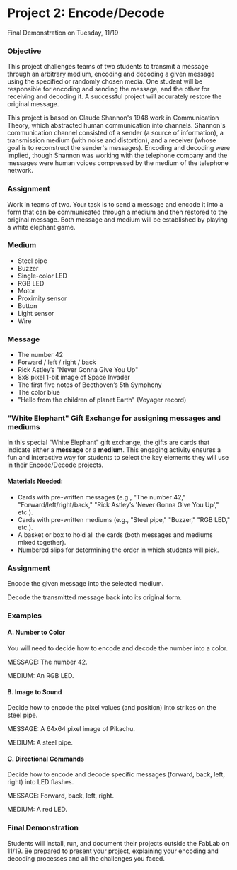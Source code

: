 # Project 2: Encode/Decode

Final Demonstration on Tuesday, 11/19

### Objective

This project challenges teams of two students to transmit a message through an arbitrary medium, encoding and decoding a given message using the specified or randomly chosen media. One student will be responsible for encoding and sending the message, and the other for receiving and decoding it. A successful project will accurately restore the original message.&#x20;

This project is based on Claude Shannon's 1948 work in Communication Theory, which abstracted human communication into channels. Shannon's communication channel consisted of a sender (a source of information), a transmission medium (with noise and distortion), and a receiver (whose goal is to reconstruct the sender's messages). Encoding and decoding were implied, though Shannon was working with the telephone company and the messages were human voices compressed by the medium of the telephone network.

### Assignment

Work in teams of two. Your task is to send a message and encode it into a form that can be communicated through a  medium and then restored to the original message. Both message and medium will be established by playing a white elephant game.&#x20;

### Medium

* Steel pipe
* Buzzer
* Single-color LED
* RGB LED
* Motor
* Proximity sensor
* Button
* Light sensor
* Wire

### Message

* The number 42
* Forward / left / right / back
* Rick Astley’s "Never Gonna Give You Up"
* 8x8 pixel 1-bit image of Space Invader
* The first five notes of Beethoven’s 5th Symphony
* The color blue
* "Hello from the children of planet Earth" (Voyager record)

### "White Elephant" Gift Exchange for assigning messages and mediums

In this special "White Elephant" gift exchange, the gifts are cards that indicate either a **message** or a **medium**. This engaging activity ensures a fun and interactive way for students to select the key elements they will use in their Encode/Decode projects.

#### Materials Needed:

* Cards with pre-written messages (e.g., "The number 42," "Forward/left/right/back," "Rick Astley’s 'Never Gonna Give You Up'," etc.).
* Cards with pre-written mediums (e.g., "Steel pipe," "Buzzer," "RGB LED," etc.).
* A basket or box to hold all the cards (both messages and mediums mixed together).
* Numbered slips for determining the order in which students will pick.

### Assignment

Encode the given message into the selected medium.

Decode the transmitted message back into its original form.

### Examples

#### A. Number to Color

You will need to decide how to encode and decode the number into a color.

MESSAGE: The number 42.

MEDIUM: An RGB LED.

#### B. Image to Sound

Decide how to encode the pixel values (and position) into strikes on the steel pipe.

MESSAGE: A 64x64 pixel image of Pikachu.

MEDIUM: A steel pipe.

#### C. Directional Commands

Decide how to encode and decode specific messages (forward, back, left, right) into LED flashes.

MESSAGE: Forward, back, left, right.

MEDIUM: A red LED.

### Final Demonstration

Students will install, run, and document their projects outside the FabLab on 11/19. Be prepared to present your project, explaining your encoding and decoding processes and all the challenges you faced.
